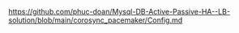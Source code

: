 
https://github.com/phuc-doan/Mysql-DB-Active-Passive-HA--LB-solution/blob/main/corosync_pacemaker/Config.md
